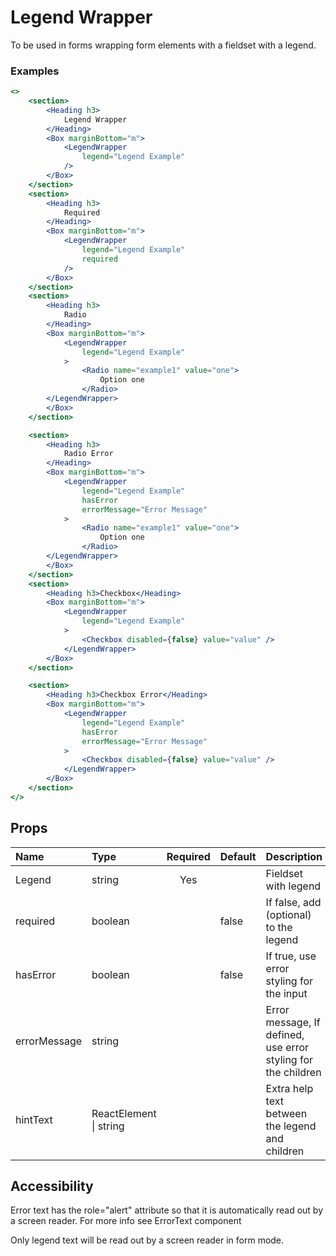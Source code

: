 
# Legend Wrapper

To be used in forms wrapping form elements with a fieldset with a legend.


### Examples
```.jsx
<>
    <section>
        <Heading h3>
            Legend Wrapper
        </Heading>
        <Box marginBottom="m">
            <LegendWrapper
                legend="Legend Example"
            />
        </Box>
    </section>
    <section>
        <Heading h3>
            Required
        </Heading>
        <Box marginBottom="m">
            <LegendWrapper
                legend="Legend Example"
                required
            />
        </Box>
    </section>
    <section>
        <Heading h3>
            Radio
        </Heading>
        <Box marginBottom="m">
            <LegendWrapper
                legend="Legend Example"
            >
                <Radio name="example1" value="one">
                    Option one
                </Radio>
        </LegendWrapper>
        </Box>
    </section>

    <section>
        <Heading h3>
            Radio Error
        </Heading>
        <Box marginBottom="m">
            <LegendWrapper
                legend="Legend Example"
                hasError
                errorMessage="Error Message"
            >
                <Radio name="example1" value="one">
                    Option one
                </Radio>
        </LegendWrapper>
        </Box>
    </section>
    <section>
        <Heading h3>Checkbox</Heading>
        <Box marginBottom="m">
            <LegendWrapper
                legend="Legend Example"
            >
                <Checkbox disabled={false} value="value" />
            </LegendWrapper>
        </Box>
    </section>

    <section>
        <Heading h3>Checkbox Error</Heading>
        <Box marginBottom="m">
            <LegendWrapper
                legend="Legend Example"
                hasError
                errorMessage="Error Message"
            >
                <Checkbox disabled={false} value="value" />
            </LegendWrapper>
        </Box>
    </section>
</>
```


## Props


| Name             | Type                   | Required | Default | Description                                                                                                         |
| :------------ | :------------------- | :-----: | :-------- | :---------------------------------------------------------------------------------------------------------------- |
| Legend            | string                 | Yes      |         | Fieldset with legend
| required         | boolean                |          | false   | If false, add (optional) to the legend                                      |
| hasError         | boolean                |          | false   | If true, use error styling for the input                                  |
| errorMessage     | string                 |          |         | Error message, If defined, use error styling for the children    |
| hintText         | ReactElement \| string |          |         | Extra help text between the legend and children                               |


## Accessibility

Error text has the role="alert" attribute so that it is automatically read out by a screen reader. For more info see ErrorText component

Only legend text will be read out by a screen reader in form mode.